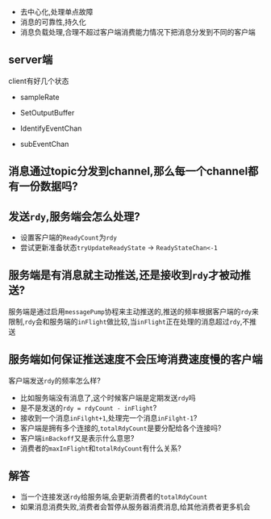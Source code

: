 - 去中心化,处理单点故障
- 消息的可靠性,持久化
- 消息负载处理,合理不超过客户端消费能力情况下把消息分发到不同的客户端

## server端
client有好几个状态
- sampleRate
- SetOutputBuffer
- IdentifyEventChan

- subEventChan

## 消息通过topic分发到channel,那么每一个channel都有一份数据吗?

## 发送`rdy`,服务端会怎么处理?
- 设置客户端的`ReadyCount`为`rdy`
- 尝试更新准备状态`tryUpdateReadyState` -> `ReadyStateChan<-1`

## 服务端是有消息就主动推送,还是接收到`rdy`才被动推送?
服务端是通过启用`messagePump`协程来主动推送的,推送的频率根据客户端的`rdy`来限制,`rdy`会和服务端的`inFlight`做比较,当`inFlight`正在处理的消息超过`rdy`,不推送

## 服务端如何保证推送速度不会压垮消费速度慢的客户端
客户端发送`rdy`的频率怎么样?
- 比如服务端没有消息了,这个时候客户端是定期发送`rdy`吗
- 是不是发送的`rdy = rdyCount - inFlight`?
- 接收到一个消息`inFilght+1`,处理完一个消息`inFilght-1`?
- 客户端是拥有多个连接的,`totalRdyCount`是要分配给各个连接吗?
- 客户端`inBackoff`又是表示什么意思?
- 消费者的`maxInFlight`和`totalRdyCount`有什么关系?
## 解答
- 当一个连接发送`rdy`给服务端,会更新消费者的`totalRdyCount`
- 如果消息消费失败,消费者会暂停从服务器消费消息,给其他消费者更多机会






